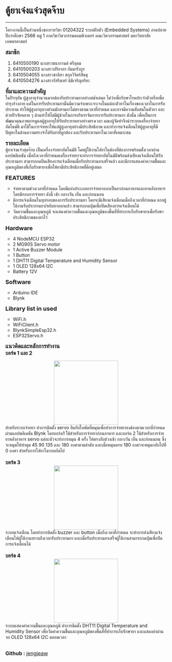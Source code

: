 <h1><strong> ตู้ยาเจ๋งแจ๋วสุดจ๊าบ </strong></h1>
<hr>
โครงงานนี้เป็นส่วนหนึ่งของรายวิชา 01204322 ระบบฝังตัว (Embedded Systems) ภาคปลาย ปีการศึกษา 2566 หมู่ 1
ภาควิชาวิศวกรรมคอมพิวเตอร์ คณะวิศวกรรมศาสตร์ มหาวิทยาลัยเกษตรศาสตร์


<b><font size='4'>สมาชิก</font></b><br>
1.	6410500190 นางสาวชนากานต์ ศรีอุดม
2.	6410500203 นางสาวปริยากร กัมมารังกูร
3.	6410504055 นางสาวชาลิสา สกุลวิจิตร์สินธุ
4.	6410504276 นางสาวรัสรินทร์ นิธิเจริญอริยะ

<b><font size='4'>ที่มาและความสำคัญ</font></b><br>
<span class="tab"></span>ในปัจจุบัน ผู้สูงอายุจำนวนมากต้องรับประทานยาอย่างสม่ำเสมอ ไม่ว่าเพื่อรักษาโรคประจำตัวหรือเพื่อบำรุงร่างกาย แต่ในการรับประทานยานั้นมีความจำเพาะเจาะจงในแต่ละตัวยาในเรื่องของเวลาในการรับประทาน ทำให้ผู้สูงอายุบางท่านมักทานยาไม่ตรงตามเวลาที่กำหนด และอาจมีความสับสนในตัวยา และด้วยปัจจัยหลาย ๆ ด้านทำให้ไม่มีผู้ช่วยในการบริหารจัดการการรับประทานยา  ดังนั้น เพื่อเป็นการพัฒนาคุณภาพการดูแลผู้สูงอายุให้รับประทานยาอย่างตรงเวลา คณะผู้จัดทำจึงนำระบบเครื่องจ่ายยาอัตโนมัติ มาใช้ในการจ่ายยาให้แก่ผู้สูงอายุอย่างมีประสิทธิภาพ และทำการแจ้งเตือนให้ผู้สูงอายุที่มีปัญหาในด้านความทรงจำได้รับยาที่ถูกต้อง และรับประทานยาในเวลาที่เหมาะสม

<b><font size='4'>รายละเอียด</font></b><br>
<span class="tab"></span>ตู้ยาเจ๋งแจ๋วสุดจ๊าบ เป็นเครื่องจ่ายยาอัตโนมัติ โดยผู้ใช้งานใส่ยาในช่องที่ต้องการพร้อมตั้งเวลาผ่านแอปพลิเคชัน เมื่อถึงเวลาที่กำหนดเครื่องจ่ายยาจะทำการจ่ายยาอัตโนมัติพร้อมส่งเสียงแจ้งเตือนให้รับประทานยา สามารถกดปิดเสียงการแจ้งเตือนเมื่อรับประทานยาเสร็จแล้ว และมีการแสดงค่าความชื้นและอุณหภูมิของที่เก็บรักษายาเพื่อให้ยามีประสิทธิภาพที่ดีอยู่เสมอ

<b><font size='4'>FEATURES</font></b><br><UL type = "circle">
<LI>จ่ายยาตามช่วงเวลาที่กำหนด โดยมีแบ่งประเภทการจ่ายยาออกเป็นยาก่อนอาหารและยาหลังอาหาร โดยมีรอบการจ่ายยา ดังนี้ เช้า กลางวัน เย็น และก่อนนอน
<LI>มีการแจ้งเตือนในทุกรอบของการรับประทานยา โดยจะมีเสียงแจ้งเตือนเมื่อถึงเวลาที่กำหนด หากผู้ใช้งานรับประทานยา/หยิบยาออกแล้ว สามารถกดปุ่มเพื่อปิดเสียงการแจ้งเตือนได้
<LI>วัดความชื้นและอุณหภูมิ จะแสดงค่าความชื้นและอุณหภูมิของพื้นที่ที่ทำการเก็บรักษายาเพื่อรักษาประสิทธิภาพของยาไว้
</UL>

<b><font size='4'>Hardware</font></b><br><UL type = "circle">
<LI> 4 NodeMCU ESP32
<LI> 2 MG90S Servo motor
<LI> 1 Active Buzzer Module
<LI> 1 Button
<LI> 1 DHT11 Digital Temperature and Humidity Sensor
<LI> 1 OLED 128x64 I2C
<LI> Battery 12V
</UL>

<b><font size='4'>Software</font></b><br><UL type = "circle">
<LI> Arduino IDE
<LI> Blynk
</UL>

<b><font size='4'>Library list in used</font></b><br><UL type = "circle">
<LI> WiFi.h
<LI> WiFiClient.h
<LI> BlynkSimpleEsp32.h
<LI> ESP32Servo.h
</UL>

<b><font size='4'>แนวคิดและหลักการทำงาน</font></b><br>
<b><font size='3'>บอร์ด 1 และ 2</font></b><br>
<center><IMG SRC=https://media.discordapp.net/attachments/1007926533123485739/1214445541627404318/messageImage_1709539225767.jpg?ex=65f9238c&is=65e6ae8c&hm=cf64dc3d092729482b45b1fb73292ae690968413df2b92ece6a0b18c3e685f7f&=&format=webp&width=895&height=655 width="200" height="auto"></center>
<span class="tab"></span>สำหรับระบบจ่ายยา ทำการติดตั้ง servo ยึดกับใบพัดที่หมุนเพื่อทำการจ่ายยาลงช่องตามเวลาที่กำหนดผ่านแอปพลิเคชัน Blynk โดยบอร์ด1 ใช้สำหรับการจ่ายยาก่อนอาหาร และบอร์ด 2 ใช้สำหรับการจ่ายยาหลังอาหาร servo แต่ละตัวจะทำการหมุน 4 ครั้ง ให้ตรงกับช่วงเช้า กลางวัน เย็น และก่อนนอน ซึ่งจะหมุนให้ทำมุม 45 90 135 และ 180 องศาตามลำดับ และเมื่อหมุนครบ 180 องศาจะหมุนกลับไปที่ 0 องศา สำหรับการใส่ยาในรอบถัดไป<br>
<br>
<b><font size='3'>บอร์ด 3</font></b><br>
<center><IMG SRC=https://media.discordapp.net/attachments/1007926533123485739/1214445560421941268/messageImage_1709539944804.jpg?ex=65f92390&is=65e6ae90&hm=f94dd55f96bac66c56001fd83c43aef393a585ed820cbcc6c4da452105932b2e&=&format=webp&width=1075&height=510 width="200" height="auto"></center>
<span class="tab"></span>ระบบแจ้งเตือน โดยทำการติดตั้ง buzzer และ button เมื่อถึงเวลาที่กำหนด จะทำการส่งเสียงแจ้งเตือนให้ผู้ใช้งานทราบถึงเวลารับประทานยา และเมื่อรับประทานยาเสร็จผู้ใช้งานสามารถกดปุ่มเพื่อปิดการแจ้งเตือนได้<br>
<br>
<b><font size='3'>บอร์ด 4</font></b><br>
<center><IMG SRC=https://media.discordapp.net/attachments/1007926533123485739/1214445580542156800/messageImage_1709538455028.jpg?ex=65f92395&is=65e6ae95&hm=49efcdc441abdc4953042e7412be085295c38e6126e0d34a3388085717066d73&=&format=webp&width=549&height=655 width="200" height="auto"></center>
<span class="tab"></span>ระบบแสดงค่าความชื้นและอุณหภูมิ ทำการติดตั้ง DHT11 Digital Temperature and Humidity Sensor เพื่อวัดค่าความชื้นและอุณหภูมิของพื้นที่ที่ทำการเก็บรักษายา และแสดงค่าผ่านจอ OLED 128x64 I2C ตลอดเวลา
<br>
<br>

<b><font size='3'>Github : </b> <a href="https://github.com/beambyp/jengjeaw">jengjeaw</a></font>
